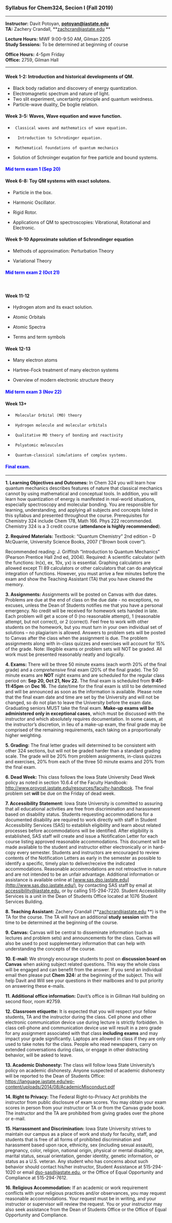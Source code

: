 ### Syllabus for Chem324, Secion I  (Fall 2019)

-----------

**Instructor:** 	      Davit Potoyan,              **potoyan@iastate.edu**	<br>
**TA:**                          Zachery Crandall,         **zachcran@iastate.edu **

**Lecture Hours:**   MWF 9:00-9:50 AM, Gilman 2205<br>
**Study Sessions:**  To be determined at beginning of course

**Office Hours:**       4-5pm Friday<br>
**Office:** 			     2759, Gilman Hall

-----------



#### Week 1-2: Introduction and historical developments of QM.

- Black body radiation and discovery of energy quantization. 
- Electromagnetic spectrum and nature of light. 
- Two slit experiment, uncertainty principle and quantum weirdness. 
- Particle-wave duality, De boglie relation. 

#### Week 3-5: Waves, Wave equation and wave function.  

-      Classical waves and mathematics of wave equation.

-       Introduction to Schrodinger equation. 

-      Mathematical foundations of quantum mechanics

- Solution of Schroinger euqation for free particle and bound systems. 

#### <span style="color:blue">Mid term exam 1 (Sep 20)</span>

#### Week 6-8: Toy QM systems with exact solutons. 

- Particle in the box.

- Harmonic Oscillator.

- Rigid Rotor.

- Applications of QM to spectroscopies: Vibrational, Rotational  and Electronic. 

#### Week 9-10 Approximate solution of Schrondinger equation

- Methods of approximation: Perturbation Theory 

- Variational Theory

#### <span style="color:blue">Mid term exam 2 (Oct 21)</span> 

<br>

#### Week 11-12

- Hydrogen atom and its exact solution.  

- Atomic Orbitals
- Atomic Spectra
- Terms and term symbols

#### Week 12-13

-  Many electron atoms 

- Hartree-Fock treatment of many electron systems

- Overview of modern electronic structure theory

#### <span style="color:blue">Mid term exam 3 (Nov 22)</span>

#### Week 13+

-      Molecular Orbital (MO) theory 

-      Hydrogen molecule and molecular orbitals 

-      Qualitative MO theory of bonding and reactivity

-      Polyatomic moleucules

-      Quantum-classical simulations of complex systems. 


#### <span style="color:blue">Final exam.</span>

---------

  

**1. Learning Objectives and Outcomes:** In Chem 324 you will learn how quantum mechanics describes features of nature that classical mechanics cannot by using mathematical and conceptual tools.  In addition, you will learn how quantization of energy is manifested in real-world situations, especially spectroscopy and molecular bonding. You are responsible for learning, understanding, and applying all subjects and concepts listed in this syllabus and presented throughout the course. Prerequisites for Chemistry 324 include Chem 178, Math 166. Phys 222 recommended. Chemistry 324 is a 3 credit course (**attendance is highly recommended**). 

**2. Required Materials:** Textbook: “Quantum Chemistry” 2nd edition – D McQuarrie, University Science Books, 2007 ("Brown book cover").<br>

 Recommended reading: J. Griffitsh “Introduction to Quantum Mechanics” (Pearson Prentice Hall 2nd ed, 2004). Required: A scientific calculator (with the functions: ln(x), ex, 10x, yx) is essential. Graphing calculators are allowed except TI 89 calculators or other calculators that can do analytical integration of functions. However, you must arrive a few minutes before the exam and show the Teaching Assistant (TA) that you have cleared the memory. 

**3. Assignments:** Assignments will be posted on Canvas with due dates. Problems are due at the end of class on the due date - no exceptions, no excuses, unless the Dean of Students notifies me that you have a personal emergency. No credit will be received for homework sets handed in late. Each problem will get a score of 0 (no reasonable attempt), 1 (reasonable attempt, but not correct), or 2 (correct). Feel free to work with other students on the homework, but you must turn in your own individual set of solutions – no plagiarism is allowed. Answers to problem sets will be posted to Canvas after the class when the assignment is due. The problem assignments along with in-class quizzes and exercises will account for 15% of the grade. Note: Illegible exams or problem sets will NOT be graded. All work must be presented reasonably neatly and logically. 

**4. Exams:** There will be three 50 minute exams (each worth 20% of the final grade) and a *comprehensive* final exam (20% of the final grade). The 50 minute exams are **NOT** night exams and are scheduled for the regular class period on: **Sep 20, Oct 21, Nov 22.** The final exam is scheduled from **9:45-11:45pm** on **Dec 16.** The date/time for the final exam is still to be determined and will be announced as soon as the information is available. Please note that the final exam date and time are set by the University and will not be changed, so do not plan to leave the University before the exam date. Graduating seniors MUST take the final exam. **Make-up exams will be administered only in exceptional cases**, which must be discussed with the instructor and which absolutely requires documentation. In some cases, at the instructor’s discretion, in lieu of a make-up exam, the final grade may be comprised of the remaining requirements, each taking on a proportionally higher weighting. 

**5. Grading:** The final letter grades will determined to be consistent with other 324 sections, but will not be graded harder than a standard grading scale. The grade will be 20% from problem assignments, in-class quizzes and exercises, 20% from each of the three 50 minute exams and 20% from the final exam. 

**6. Dead Week:** This class follows the Iowa State University Dead Week policy as noted in section 10.6.4 of the Faculty Handbook: http://www.provost.iastate.edu/resources/faculty-handbook. The final problem set **will** be due on the Friday of dead week. 

**7. Accessibility Statement:** Iowa State University is committed to assuring that all educational activities are free from discrimination and harassment based on disability status.  Students requesting accommodations for a documented disability are required to work directly with staff in Student Accessibility Services (SAS) to establish eligibility and learn about related processes before accommodations will be identified.  After eligibility is established, SAS staff will create and issue a Notification Letter for each course listing approved reasonable accommodations.  This document will be made available to the student and instructor either electronically or in hard-copy every semester.  Students and instructors are encouraged to review contents of the Notification Letters as early in the semester as possible to identify a specific, timely plan to deliver/receive the indicated accommodations.  Reasonable accommodations are not retroactive in nature and are not intended to be an unfair advantage.  Additional information or assistance is available online at [www.sas.dso.iastate.edu](http://www.sas.dso.iastate.edu/), by contacting SAS staff by email at [accessibility@iastate.edu](mailto:accessibility@iastate.edu), or by calling 515-294-7220. Student Accessibility Services is a unit in the Dean of Students Office located at 1076 Student Services Building.

**8. Teaching Assistant:** Zachery Crandall (**zachcran@iastate.edu **) is the TA for the course. The TA will have an additional **study session** with the time to be determined at the beginning of the course. 

**9. Canvas:** Canvas will be central to disseminate information (such as lectures and problem sets) and announcements for the class. Canvas will also be used to post supplementary information that can help with understanding the concepts of the course. 

**10. E-mail:** We strongly encourage students to post on **discussion board on Canvas** when asking subject related questions. This way the whole class will be engaged and can benefit from the answer. If you send an individual email then please put **Chem 324:** at the beginning of the subject. This will help Davit and Will see your questions in their mailboxes and to put priority on answering these e-mails. 

**11. Additional office information:** Davit’s office is in Gillman Hall building on second floor, room #2759. 

**12. Classroom etiquette:** It is expected that you will respect your fellow students, TA and the instructor during the class. Cell phone and other electronic communication device use during lecture is strictly forbidden. In class cell-phone and communication device use will result in a zero grade for any assignment associated with that class **including exams** and may impact your grade significantly. Laptops are allowed in class if they are only used to take notes for the class. People who read newspapers, carry on extended conversations during class, or engage in other distracting behavior, will be asked to leave. 

**13. Academic Dishonesty:** The class will follow Iowa State University’s policy on academic dishonesty. Anyone suspected of academic dishonesty will be reported to the Dean of Students Office: https://language.iastate.edu/wp-content/uploads/2014/08/AcademicMisconduct.pdf

**14. Right to Privacy:** The Federal Right-to-Privacy Act prohibits the instructor from public disclosure of exam scores. You may obtain your exam scores in person from your instructor or TA or from the Canvas grade book. The instructor and the TA are prohibited from giving grades over the phone or e-mail. 

**15. Harrassment and Discrimination:** Iowa State University strives to maintain our campus as a place of work and study for faculty, staff, and students that is free of all forms of prohibited discrimination and harassment based upon race, ethnicity, sex (including sexual assault), pregnancy, color, religion, national origin, physical or mental disability, age, marital status, sexual orientation, gender identity, genetic information, or status as a U.S. veteran. Any student who has concerns about such behavior should contact his/her instructor, Student Assistance at 515-294-1020 or email dso-sas@iastate.edu, or the Office of Equal Opportunity and Compliance at 515-294-7612. 

**16. Religious Accommodation:** If an academic or work requirement conflicts with your religious practices and/or observances, you may request reasonable accommodations. Your request must be in writing, and your instructor or supervisor will review the request. You or your instructor may also seek assistance from the Dean of Students Office or the Office of Equal Opportunity and Compliance. 

